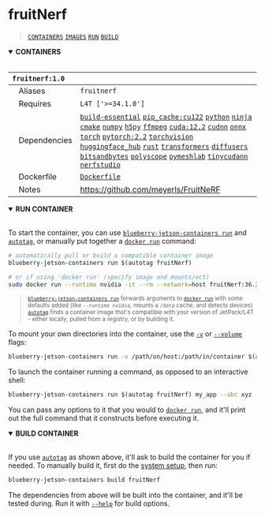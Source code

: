 # fruitNerf

> [`CONTAINERS`](#user-content-containers) [`IMAGES`](#user-content-images) [`RUN`](#user-content-run) [`BUILD`](#user-content-build)

<details open>
<summary><b><a id="containers">CONTAINERS</a></b></summary>
<br>

| **`fruitnerf:1.0`** | |
| :-- | :-- |
| &nbsp;&nbsp;&nbsp;Aliases | `fruitnerf` |
| &nbsp;&nbsp;&nbsp;Requires | `L4T ['>=34.1.0']` |
| &nbsp;&nbsp;&nbsp;Dependencies | [`build-essential`](/packages/build/build-essential) [`pip_cache:cu122`](/packages/cuda/cuda) [`python`](/packages/build/python) [`ninja`](/packages/build/ninja) [`cmake`](/packages/build/cmake/cmake_pip) [`numpy`](/packages/numpy) [`h5py`](/packages/build/h5py) [`ffmpeg`](/packages/ffmpeg) [`cuda:12.2`](/packages/cuda/cuda) [`cudnn`](/packages/cuda/cudnn) [`onnx`](/packages/onnx) [`torch`](/packages/pytorch) [`pytorch:2.2`](/packages/pytorch) [`torchvision`](/packages/pytorch/torchvision) [`huggingface_hub`](/packages/llm/huggingface_hub) [`rust`](/packages/build/rust) [`transformers`](/packages/llm/transformers) [`diffusers`](/packages/diffusion/diffusers) [`bitsandbytes`](/packages/llm/bitsandbytes) [`polyscope`](/packages/nerf/polyscope) [`pymeshlab`](/packages/nerf/pymeshlab) [`tinycudann`](/packages/nerf/tinycudann) [`nerfstudio`](/packages/nerf/nerfstudio) |
| &nbsp;&nbsp;&nbsp;Dockerfile | [`Dockerfile`](Dockerfile) |
| &nbsp;&nbsp;&nbsp;Notes | https://github.com/meyerls/FruitNeRF |

</details>

<details open>
<summary><b><a id="run">RUN CONTAINER</a></b></summary>
<br>

To start the container, you can use [`blueberry-jetson-containers run`](/docs/run.md) and [`autotag`](/docs/run.md#autotag), or manually put together a [`docker run`](https://docs.docker.com/engine/reference/commandline/run/) command:
```bash
# automatically pull or build a compatible container image
blueberry-jetson-containers run $(autotag fruitNerf)

# or if using 'docker run' (specify image and mounts/ect)
sudo docker run --runtime nvidia -it --rm --network=host fruitNerf:36.3.0

```
> <sup>[`blueberry-jetson-containers run`](/docs/run.md) forwards arguments to [`docker run`](https://docs.docker.com/engine/reference/commandline/run/) with some defaults added (like `--runtime nvidia`, mounts a `/data` cache, and detects devices)</sup><br>
> <sup>[`autotag`](/docs/run.md#autotag) finds a container image that's compatible with your version of JetPack/L4T - either locally, pulled from a registry, or by building it.</sup>

To mount your own directories into the container, use the [`-v`](https://docs.docker.com/engine/reference/commandline/run/#volume) or [`--volume`](https://docs.docker.com/engine/reference/commandline/run/#volume) flags:
```bash
blueberry-jetson-containers run -v /path/on/host:/path/in/container $(autotag fruitNerf)
```
To launch the container running a command, as opposed to an interactive shell:
```bash
blueberry-jetson-containers run $(autotag fruitNerf) my_app --abc xyz
```
You can pass any options to it that you would to [`docker run`](https://docs.docker.com/engine/reference/commandline/run/), and it'll print out the full command that it constructs before executing it.
</details>
<details open>
<summary><b><a id="build">BUILD CONTAINER</b></summary>
<br>

If you use [`autotag`](/docs/run.md#autotag) as shown above, it'll ask to build the container for you if needed.  To manually build it, first do the [system setup](/docs/setup.md), then run:
```bash
blueberry-jetson-containers build fruitNerf
```
The dependencies from above will be built into the container, and it'll be tested during.  Run it with [`--help`](/blueberry_jetson_containers/build.py) for build options.
</details>
